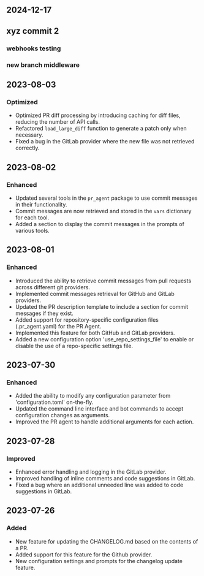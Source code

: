 ## 2024-12-17
## xyz commit 2
### webhooks testing
### new branch middleware

## 2023-08-03

### Optimized
- Optimized PR diff processing by introducing caching for diff files, reducing the number of API calls.
- Refactored `load_large_diff` function to generate a patch only when necessary.
- Fixed a bug in the GitLab provider where the new file was not retrieved correctly.

## 2023-08-02

### Enhanced
- Updated several tools in the `pr_agent` package to use commit messages in their functionality.
- Commit messages are now retrieved and stored in the `vars` dictionary for each tool.
- Added a section to display the commit messages in the prompts of various tools.

## 2023-08-01

### Enhanced
- Introduced the ability to retrieve commit messages from pull requests across different git providers.
- Implemented commit messages retrieval for GitHub and GitLab providers.
- Updated the PR description template to include a section for commit messages if they exist.
- Added support for repository-specific configuration files (.pr_agent.yaml) for the PR Agent.
- Implemented this feature for both GitHub and GitLab providers.
- Added a new configuration option 'use_repo_settings_file' to enable or disable the use of a repo-specific settings file.


## 2023-07-30

### Enhanced
- Added the ability to modify any configuration parameter from 'configuration.toml' on-the-fly.
- Updated the command line interface and bot commands to accept configuration changes as arguments.
- Improved the PR agent to handle additional arguments for each action.

## 2023-07-28

### Improved
- Enhanced error handling and logging in the GitLab provider.
- Improved handling of inline comments and code suggestions in GitLab.
- Fixed a bug where an additional unneeded line was added to code suggestions in GitLab.

## 2023-07-26

### Added
- New feature for updating the CHANGELOG.md based on the contents of a PR.
- Added support for this feature for the Github provider.
- New configuration settings and prompts for the changelog update feature.
